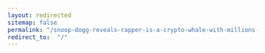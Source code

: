 ```yaml
---
layout: redirected
sitemap: false
permalink: "/snoop-dogg-reveals-rapper-is-a-crypto-whale-with-millions-of-dollars-in-nfts-blockchain-bitcoin-news/"
redirect_to:  "/"
---
```

